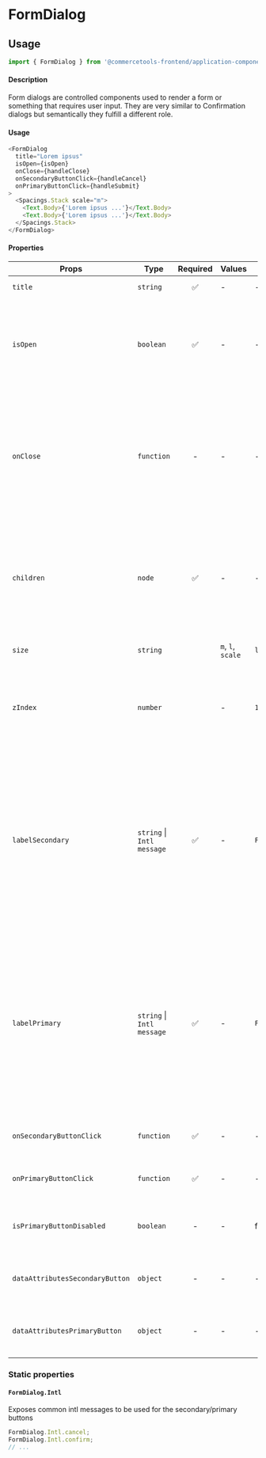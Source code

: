 # FormDialog

## Usage

```js
import { FormDialog } from '@commercetools-frontend/application-components';
```

#### Description

Form dialogs are controlled components used to render a form or something that requires user input. They are very similar to Confirmation dialogs but semantically they fulfill a different role.

#### Usage

```js
<FormDialog
  title="Lorem ipsus"
  isOpen={isOpen}
  onClose={handleClose}
  onSecondaryButtonClick={handleCancel}
  onPrimaryButtonClick={handleSubmit}
>
  <Spacings.Stack scale="m">
    <Text.Body>{'Lorem ipsus ...'}</Text.Body>
    <Text.Body>{'Lorem ipsus ...'}</Text.Body>
  </Spacings.Stack>
</FormDialog>
```

#### Properties

| Props                           | Type                       | Required | Values            | Default                   | Description                                                                                                                                                                                                             |
| ------------------------------- | -------------------------- | :------: | ----------------- | ------------------------- | ----------------------------------------------------------------------------------------------------------------------------------------------------------------------------------------------------------------------- |
| `title`                         | `string`                   |    ✅    | -                 | -                         | The title of the Info Dialog                                                                                                                                                                                            |
| `isOpen`                        | `boolean`                  |    ✅    | -                 | -                         | Indicates whether the dialog is open or closed. The parent component needs to manage this state                                                                                                                         |
| `onClose`                       | `function`                 |    -     | -                 | -                         | Called when the dialog closes (click on overlay, click on close button, press ESC). If the function is not provided, the modal cannot be closed by any of the listed options.                                           |
| `children`                      | `node`                     |    ✅    | -                 | -                         | Content rendered within the dialog. If the content is long in height (depending on the screen size) a scrollbar will appear                                                                                             |
| `size`                          | `string`                   |          | `m`, `l`, `scale` | `l`                       | Horizontal width limit of the dialog card                                                                                                                                                                               |
| `zIndex`                        | `number`                   |          | -                 | `1000`                    | The `z-index` value to be applied to the overlay container (useful if you have stacking modals)                                                                                                                         |
| `labelSecondary`                | `string` \| `Intl message` |    ✅    | -                 | `FormDialog.Intl.cancel`  | The label for the secondary button as a string, or as an intl-like message (`{ id, defaultMessage }`). The `FormDialog` exposes a static object `Intl` containing some common intl messages that are already translated |
| `labelPrimary`                  | `string` \| `Intl message` |    ✅    | -                 | `FormDialog.Intl.confirm` | The label for the primary button as a string, or as an intl-like message (`{ id, defaultMessage }`). The `FormDialog` exposes a static object `Intl` containing some common intl messages that are already translated   |
| `onSecondaryButtonClick`        | `function`                 |    ✅    | -                 | -                         | Called when the secondary button is clicked                                                                                                                                                                             |
| `onPrimaryButtonClick`          | `function`                 |    ✅    | -                 | -                         | Called when the primary button is clicked                                                                                                                                                                               |
| `isPrimaryButtonDisabled`       | `boolean`                  |    -     | -                 | false                     | Indicates whether primary button is disabled or not                                                                                                                                                                     |
| `dataAttributesSecondaryButton` | `object`                   |    -     | -                 | -                         | Use this prop to pass `data-` attributes to the secondary button                                                                                                                                                        |
| `dataAttributesPrimaryButton`   | `object`                   |    -     | -                 | -                         | Use this prop to pass `data-` attributes to the primary button                                                                                                                                                          |

### Static properties

#### `FormDialog.Intl`

Exposes common intl messages to be used for the secondary/primary buttons

```js
FormDialog.Intl.cancel;
FormDialog.Intl.confirm;
// ...
```
